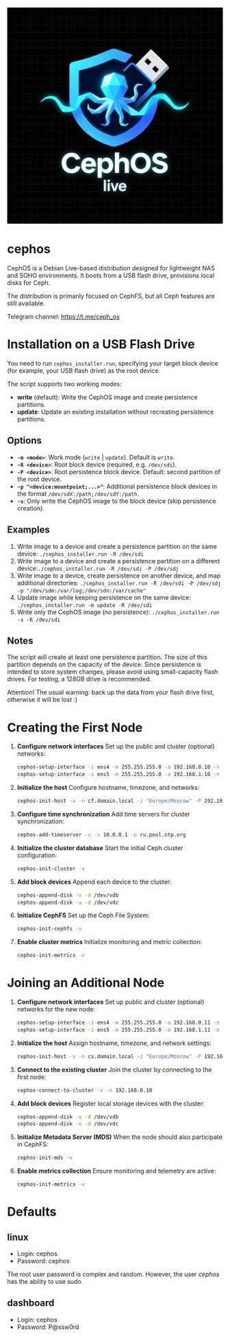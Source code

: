 ![CephOS logo](logo.png)

# cephos
CephOS is a Debian Live-based distribution designed for lightweight NAS and SOHO environments.
It boots from a USB flash drive, provisions local disks for Ceph.

The distribution is primarily focused on CephFS, but all Ceph features are still available.

Telegram channel: https://t.me/ceph_os

# Installation on a USB Flash Drive
You need to run `cephos_installer.run`, specifying your target block device (for example, your USB flash drive) as the root device.

The script supports two working modes:
- **write** (default): Write the CephOS image and create persistence partitions.
- **update**: Update an existing installation without recreating persistence partitions.

## Options
- **`-m <mode>`**: Work mode (`write` | `update`). Default is `write`.
- **`-R <device>`**: Root block device (required, e.g. `/dev/sdi`).
- **`-P <device>`**: Root persistence block device. Default: second partition of the root device.
- **`-p "<device:mountpoint;...>"`**: Additional persistence block devices in the format `/dev/sdX:/path;/dev/sdY:/path`.
- **`-s`**: Only write the CephOS image to the block device (skip persistence creation).

## Examples
1. Write image to a device and create a persistence partition on the same device: `./cephos_installer.run -R /dev/sdi`
1. Write image to a device and create a persistence partition on a different device:`./cephos_installer.run -R /dev/sdi -P /dev/sdj`
1. Write image to a device, create persistence on another device, and map additional directories: `./cephos_installer.run -R /dev/sdi -P /dev/sdj -p "/dev/sdm:/var/log;/dev/sdn:/var/cache"`
1. Update image while keeping persistence on the same device: ` ./cephos_installer.run -m update -R /dev/sdi`
1. Write only the CephOS image (no persistence): `./cephos_installer.run -s -R /dev/sdi`

## Notes
The script will create at least one persistence partition. The size of this partition depends on the capacity of the device. Since persistence is intended to store system changes, please avoid using small-capacity flash drives. For testing, a 128GB drive is recommended.

Attention! The usual warning: back up the data from your flash drive first, otherwise it will be lost :)

# Creating the First Node

1. **Configure network interfaces**
   Set up the public and cluster (optional) networks:
   ```bash
   cephos-setup-interface -i ens4 -m 255.255.255.0 -a 192.168.0.10 -n public_0
   cephos-setup-interface -i ens5 -m 255.255.255.0 -a 192.168.1.10 -n ceph_0
   ```

1. **Initialize the host**
   Configure hostname, timezone, and networks:
   ```bash
   cephos-init-host -v -n cf.domain.local -z "Europe/Moscow" -P 192.168.0.0/24 -C 192.168.1.0/24 -p 192.168.0.10 -c 192.168.1.10
   ```

1. **Configure time synchronization**
   Add time servers for cluster synchronization:
   ```bash
   cephos-add-timeserver -v -s 10.0.0.1 -p ru.pool.ntp.org
   ```

1. **Initialize the cluster database**
   Start the initial Ceph cluster configuration:
   ```bash
   cephos-init-cluster -v
   ```

1. **Add block devices**
   Append each device to the cluster:
   ```bash
   cephos-append-disk -v -d /dev/vdb
   cephos-append-disk -v -d /dev/vdc
   ```

1. **Initialize CephFS**
   Set up the Ceph File System:
   ```bash
   cephos-init-cephfs -v
   ```

1. **Enable cluster metrics**
   Initialize monitoring and metric collection:
   ```bash
   cephos-init-metrics -v
   ```

# Joining an Additional Node

1. **Configure network interfaces**
   Set up public and cluster (optional) networks for the new node:
   ```bash
   cephos-setup-interface -i ens4 -m 255.255.255.0 -a 192.168.0.11 -n public_0
   cephos-setup-interface -i ens5 -m 255.255.255.0 -a 192.168.1.11 -n ceph_0
   ```

1. **Initialize the host**
   Assign hostname, timezone, and network settings:
   ```bash
   cephos-init-host -v -n cs.domain.local -z "Europe/Moscow" -P 192.168.0.0/24 -C 192.168.1.0/24 -p 192.168.0.11 -c 192.168.1.11
   ```

1. **Connect to the existing cluster**
   Join the cluster by connecting to the first node:
   ```bash
   cephos-connect-to-cluster -v -n 192.168.0.10
   ```

1. **Add block devices**
   Register local storage devices with the cluster:
   ```bash
   cephos-append-disk -v -d /dev/vdb
   cephos-append-disk -v -d /dev/vdc
   ```

1. **Initialize Metadata Server (MDS)**
   When the node should also participate in CephFS:
   ```bash
   cephos-init-mds -v
   ```

1. **Enable metrics collection**
   Ensure monitoring and telemetry are active:
   ```bash
   cephos-init-metrics -v
   ```


# Defaults
## linux
- Login: cephos
- Password: cephos

The root user password is complex and random. However, the user *cephos* has the ability to use sudo.

## dashboard
- Login: cephos
- Password: P@ssw0rd
